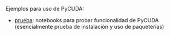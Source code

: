 Ejemplos para uso de PyCUDA:

* [prueba](prueba/): notebooks para probar funcionalidad de PyCUDA (esencialmente prueba de instalación y uso de paqueterías)
